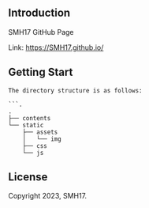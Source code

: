 ## Introduction

SMH17 GitHub Page

Link: https://SMH17.github.io/


## Getting Start
```
The directory structure is as follows:

```.
.
├── contents
└── static
    ├── assets
    │   └── img
    ├── css
    └── js
```

## License

Copyright 2023, SMH17.
